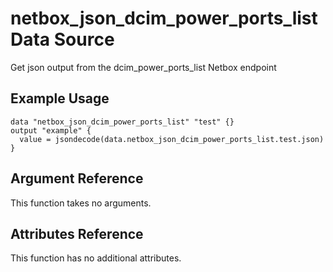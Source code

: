 # netbox\_json\_dcim\_power\_ports\_list Data Source

Get json output from the dcim_power_ports_list Netbox endpoint

## Example Usage

```hcl
data "netbox_json_dcim_power_ports_list" "test" {}
output "example" {
  value = jsondecode(data.netbox_json_dcim_power_ports_list.test.json)
}
```

## Argument Reference

This function takes no arguments.

## Attributes Reference

This function has no additional attributes.

